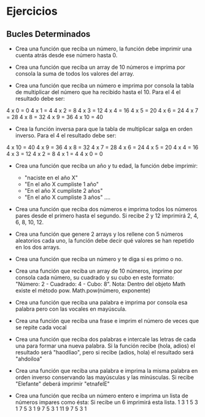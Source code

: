 # Ejercicios

## Bucles Determinados

- Crea una función que reciba un número, la función debe imprimir una cuenta atrás desde ese número hasta 0.

- Crea una función que reciba un array de 10 números e imprima por consola la suma de todos los valores del array.

- Crea una función que reciba un número e imprima por consola la tabla de multiplicar del número que ha recibido hasta el 10. Para el 4 el resultado debe ser:

4 x 0 = 0
4 x 1 = 4
4 x 2 = 8
4 x 3 = 12
4 x 4 = 16
4 x 5 = 20
4 x 6 = 24
4 x 7 = 28
4 x 8 = 32
4 x 9 = 36
4 x 10 = 40

- Crea la función inversa para que la tabla de multiplicar salga en orden inverso. Para el 4 el resultado debe ser:

4 x 10 = 40
4 x 9 = 36
4 x 8 = 32
4 x 7 = 28
4 x 6 = 24
4 x 5 = 20
4 x 4 = 16
4 x 3 = 12
4 x 2 = 8
4 x 1 = 4
4 x 0 = 0

- Crea una función que reciba un año y tu edad, la función debe imprimir:

  - "naciste en el año X"
  - "En el año X cumpliste 1 año"
  - "En el año X cumpliste 2 años"
  - "En el año X cumpliste 3 años"
    ....

- Crea una función que reciba dos números e imprima todos los números pares desde el primero hasta el segundo. Si recibe 2 y 12 imprimirá 2, 4, 6, 8, 10, 12.

- Crea una función que genere 2 arrays y los rellene con 5 números aleatorios cada uno, la función debe decir qué valores se han repetido en los dos arrays.

- Crea una función que reciba un número y te diga si es primo o no.

- Crea una función que reciba un array de 10 números, imprime por consola cada número, su cuadrado y su cubo en este formato:
  "Número: 2 - Cuadrado: 4 - Cubo: 8".
  Nota: Dentro del objeto Math existe el método pow. Math.pow(número, exponente)

- Crea una función que reciba una palabra e imprima por consola esa palabra pero con las vocales en mayúscula.

- Crea una función que reciba una frase e imprim el número de veces que se repite cada vocal

- Crea una función que reciba dos palabras e intercale las letras de cada una para formar una nueva palabra. Si la función recibe (hola, adios) el resultado será "haodliao", pero si recibe (adios, hola) el resultado será "ahdoiloa"

- Crea una función que reciba una palabra e imprima la misma palabra en orden inverso conservando las mayúsculas y las minúsculas. Si recibe "Elefante" deberá imprimir "etnafelE"

- Crea una función que reciba un número entero e imprima un lista de números impares como ésta:
  Si recibe un 6 imprimirá esta lista.
  1
  3 1
  5 3 1
  7 5 3 1
  9 7 5 3 1
  11 9 7 5 3 1
